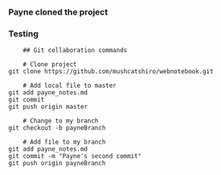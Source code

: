 ### Payne cloned the project
### Testing

		## Git collaboration commands

		# Clone project
    git clone https://github.com/mushcatshiro/webnotebook.git

		# Add local file to master
    git add payne_notes.md
    git commit
    git push origin master

		# Change to my branch
    git checkout -b payneBranch

		# Add file to my branch
    git add payne_notes.md
    git commit -m "Payne's second commit"
    git push origin payneBranch
